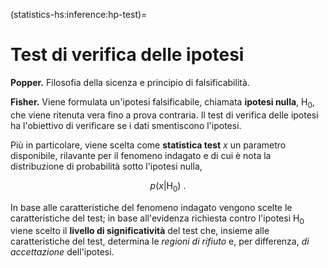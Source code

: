(statistics-hs:inference:hp-test)=
# Test di verifica delle ipotesi

**Popper.** Filosofia della sicenza e principio di falsificabilità.

**Fisher.** Viene formulata un'ipotesi falsificabile, chiamata **ipotesi nulla**, $\text{H}_{0}$, che viene ritenuta vera fino a prova contraria. Il test di verifica delle ipotesi ha l'obiettivo di verificare se i dati smentiscono l'ipotesi.

Più in particolare, viene scelta come **statistica test** $x$ un parametro disponibile, rilavante per il fenomeno indagato e di cui è nota la distribuzione di probabilità sotto l'ipotesi nulla,

$$p(x|\text{H}_0) \ .$$

In base alle caratteristiche del fenomeno indagato vengono scelte le caratteristiche del test; in base all'evidenza richiesta contro l'ipotesi $\text{H}_0$ viene scelto il **livello di significatività** del test che, insieme alle caratteristiche del test, determina le *regioni di rifiuto* e, per differenza, *di accettazione* dell'ipotesi.



